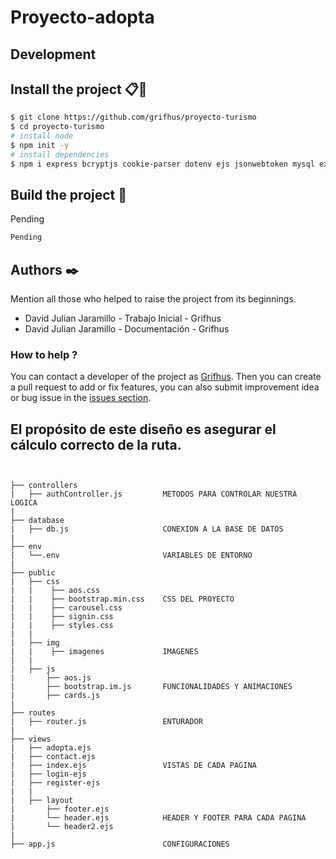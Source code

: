 # Proyecto-adopta


## Development

## Install the project 📋🔧
```sh
$ git clone https://github.com/grifhus/proyecto-turismo
$ cd proyecto-turismo
# install node
$ npm init -y 
# install dependencies
$ npm i express bcryptjs cookie-parser dotenv ejs jsonwebtoken mysql express-session
```

## Build the project 🚀

Pending
```sh
Pending
```
## Authors ✒️
Mention all those who helped to raise the project from its beginnings.

- David Julian Jaramillo - Trabajo Inicial - Grifhus
- David Julian Jaramillo - Documentación - Grifhus

### How to help ?
You can contact a developer of the project as [Grifhus](https://github.com/grifhus).
Then you can create a pull request to add or fix features, you can also submit improvement idea or bug issue in the [issues section](https://github.com/grifhus/proyecto-turismo/issues).


## El propósito de este diseño es asegurar el cálculo correcto de la ruta.

```


├── controllers                    
|   ├── authController.js         METODOS PARA CONTROLAR NUESTRA LOGICA
|
├── database                      
|   ├── db.js                     CONEXION A LA BASE DE DATOS             
|
├── env                
|   └──.env                       VARIABLES DE ENTORNO
|
├── public
|   ├── css                  
|   |    ├── aos.css
|   |    ├── bootstrap.min.css    CSS DEL PROYECTO
|   |    ├── carousel.css 
|   |    ├── signin.css
|   |    ├── styles.css
|   |
|   ├── img                  
|   |    ├── imagenes             IMAGENES
|   |
|   ├── js                  
|       ├── aos.js
|       ├── bootstrap.im.js       FUNCIONALIDADES Y ANIMACIONES
|       ├── cards.js
|
├── routes
|   ├── router.js                 ENTURADOR       
|
├── views       
|   ├── adopta.ejs        
|   ├── contact.ejs   
|   ├── index.ejs                 VISTAS DE CADA PAGINA
|   ├── login-ejs   
|   ├── register-ejs  
|   |
|   ├── layout                  
|       ├── footer.ejs    
|       └── header.ejs            HEADER Y FOOTER PARA CADA PAGINA
|       └── header2.ejs
|
├── app.js                        CONFIGURACIONES       

